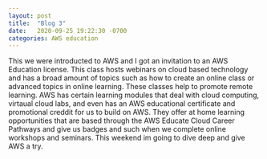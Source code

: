 ```yaml
---
layout: post
title:  "Blog 3"
date:   2020-09-25 19:22:30 -0700
categories: AWS education
---
```


This we were introducted to AWS and I got an invitation to an AWS Education license.
This class hosts webinars on cloud based technology and has a broad amount of topics such as how to create an online class or advanced topics in online learning. These classes help to promote remote learning. 
AWS has certain learning modules that deal with cloud computing, virtaual cloud labs, and even has an AWS educational certificate and promotional creddit for us to build on AWS. They offer at home learning opportunities that are based through the AWS Educate Cloud Career Pathways and give us badges and such when we complete online workshops and seminars. This weekend im going to dive deep and give AWS a try. 